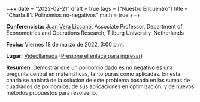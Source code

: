 +++
date      = "2022-02-21"
draft     = true
tags      = ["Nuestro Encuentro"]
title     = "Charla 81: Polinomios no-negativos"
math      = true
+++

**Conferencista:** [Juan Vera Lizcano](https://www.tilburguniversity.edu/staff/j-c-veralizcano), Associate Professor, Department of Econometrics and Operations Research, Tilburg University, Netherlands

**Fecha:** Viernes 18 de marzo de 2022, 3:00 p.m.

**Lugar:** [Videollamada](https://meet.google.com/izy-pzig-pbf)  ([Presione el enlace para ingresar](https://meet.google.com/izy-pzig-pbf))

**Resumen**: Demostrar que un polinomio dado es no negativo es una pregunta central en matemáticas, tanto puras como aplicadas. En esta charla se hablará de la solución de este problema basada en las sumas de cuadrados de polinomios, de sus aplicaciones en optimización, y de nuevos métodos propuestos para resolverlo. 
